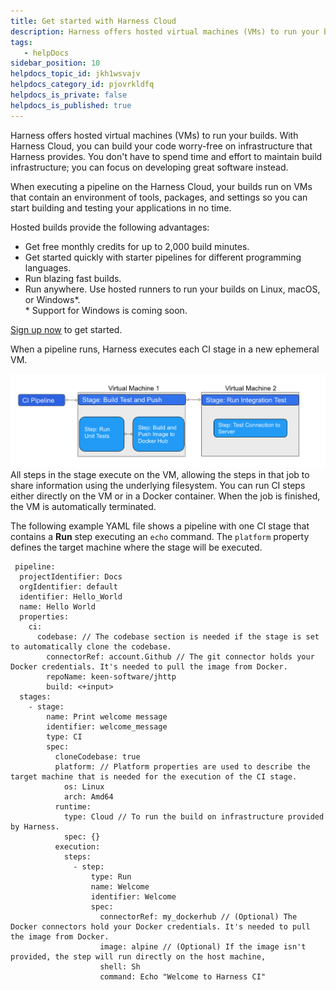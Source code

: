 ```yaml
---
title: Get started with Harness Cloud
description: Harness offers hosted virtual machines (VMs) to run your builds. With Harness Cloud, you can build your code worry-free on infrastructure that Harness provides. You don't have to spend time and effor…
tags: 
   - helpDocs
sidebar_position: 10
helpdocs_topic_id: jkh1wsvajv
helpdocs_category_id: pjovrkldfq
helpdocs_is_private: false
helpdocs_is_published: true
---
```


Harness offers hosted virtual machines (VMs) to run your builds. With Harness Cloud, you can build your code worry-free on infrastructure that Harness provides. You don't have to spend time and effort to maintain build infrastructure; you can focus on developing great software instead.

When executing a pipeline on the Harness Cloud, your builds run on VMs that contain an environment of tools, packages, and settings so you can start building and testing your applications in no time.

Hosted builds provide the following advantages:

* Get free monthly credits for up to 2,000 build minutes.
* Get started quickly with starter pipelines for different programming languages.
* Run blazing fast builds.
* Run anywhere. Use hosted runners to run your builds on Linux, macOS, or Windows\*.  
\* Support for Windows is coming soon.

[Sign up now](https://harness.io/products/continuous-integration) to get started.

When a pipeline runs, Harness executes each CI stage in a new ephemeral VM.

![Example pipeline on Harness Cloud](./static/hosted-builds-on-virtual-machines-quickstart-11.png)All steps in the stage execute on the VM, allowing the steps in that job to share information using the underlying filesystem. You can run CI steps either directly on the VM or in a Docker container. When the job is finished, the VM is automatically terminated.

The following example YAML file shows a pipeline with one CI stage that contains a __Run__ step executing an `echo` command. The `platform` property defines the target machine where the stage will be executed.


```
 pipeline:  
  projectIdentifier: Docs  
  orgIdentifier: default  
  identifier: Hello_World  
  name: Hello World  
  properties:  
    ci:  
      codebase: // The codebase section is needed if the stage is set to automatically clone the codebase.   
        connectorRef: account.Github // The git connector holds your Docker credentials. It's needed to pull the image from Docker.   
        repoName: keen-software/jhttp   
        build: <+input>  
  stages:  
    - stage:  
        name: Print welcome message  
        identifier: welcome_message  
        type: CI  
        spec:  
          cloneCodebase: true  
          platform: // Platform properties are used to describe the target machine that is needed for the execution of the CI stage.  
            os: Linux   
            arch: Amd64   
          runtime:  
            type: Cloud // To run the build on infrastructure provided by Harness.   
            spec: {}  
          execution:  
            steps:  
              - step:  
                  type: Run  
                  name: Welcome  
                  identifier: Welcome  
                  spec:  
                    connectorRef: my_dockerhub // (Optional) The Docker connectors hold your Docker credentials. It's needed to pull the image from Docker.   
                    image: alpine // (Optional) If the image isn't provided, the step will run directly on the host machine,   
                    shell: Sh  
                    command: Echo "Welcome to Harness CI"
```
